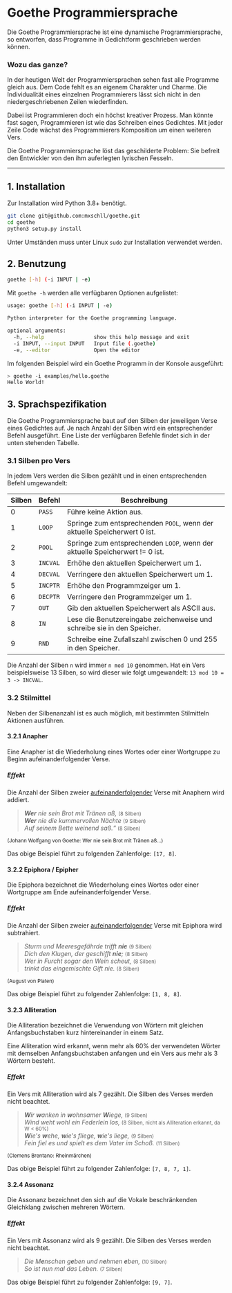 # Goethe Programmiersprache

Die Goethe Programmiersprache ist eine dynamische Programmiersprache, so entworfen, dass Programme in Gedichtform geschrieben werden können.

### Wozu das ganze?

In der heutigen Welt der Programmiersprachen sehen fast alle Programme gleich aus. Dem Code
fehlt es an eigenem Charakter und Charme. Die Individualität eines einzelnen Programmierers
lässt sich nicht in den niedergeschriebenen Zeilen wiederfinden.

Dabei ist Programmieren doch ein höchst kreativer Prozess. Man könnte fast sagen, Programmieren ist wie das Schreiben eines Gedichtes. Mit jeder Zeile Code wächst des Programmierers Komposition um einen weiteren Vers.

Die Goethe Programmiersprache löst das geschilderte Problem: Sie befreit den Entwickler von den ihm auferlegten lyrischen Fesseln.



___



## 1. Installation

Zur Installation wird Python 3.8+ benötigt.

```bash
git clone git@github.com:mxschll/goethe.git
cd goethe
python3 setup.py install
```

Unter Umständen muss unter Linux `sudo` zur Installation verwendet werden.



## 2. Benutzung

```bash
goethe [-h] (-i INPUT | -e)
```

Mit `goethe -h` werden alle verfügbaren Optionen aufgelistet:

```bash
usage: goethe [-h] (-i INPUT | -e)

Python interpreter for the Goethe programming language.

optional arguments:
  -h, --help            	show this help message and exit
  -i INPUT, --input INPUT	Input file (.goethe)
  -e, --editor          	Open the editor
```

Im folgenden Beispiel wird ein Goethe Programm in der Konsole ausgeführt:

```bash
> goethe -i examples/hello.goethe 
Hello World!
```



## 3. Sprachspezifikation

Die Goethe Programmiersprache baut auf den Silben der jeweiligen Verse eines Gedichtes auf. Je nach Anzahl der Silben wird ein entsprechender Befehl ausgeführt. Eine Liste der verfügbaren Befehle findet sich in der unten stehenden Tabelle.

### 3.1 Silben pro Vers

In jedem Vers werden die Silben gezählt und in einen entsprechenden Befehl umgewandelt:

| Silben | Befehl   | Beschreibung                                                 |
| ------ | -------- | ------------------------------------------------------------ |
| 0      | `PASS`   | Führe keine Aktion aus.                                      |
| 1      | `LOOP`   | Springe zum entsprechenden `POOL`, wenn der aktuelle Speicherwert 0 ist. |
| 2      | `POOL`   | Springe zum entsprechenden `LOOP`, wenn der aktuelle Speicherwert != 0 ist. |
| 3      | `INCVAL` | Erhöhe den aktuellen Speicherwert um 1.                      |
| 4      | `DECVAL` | Verringere den aktuellen Speicherwert um 1.                  |
| 5      | `INCPTR` | Erhöhe den Programmzeiger um 1.                              |
| 6      | `DECPTR` | Verringere den Programmzeiger um 1.                          |
| 7      | `OUT`    | Gib den aktuellen Speicherwert als ASCII aus.                |
| 8      | `IN`     | Lese die Benutzereingabe zeichenweise und schreibe sie in den Speicher. |
| 9      | `RND`    | Schreibe eine Zufallszahl zwischen 0 und 255 in den Speicher. |

Die Anzahl der Silben `n` wird immer `n mod 10` genommen. Hat ein Vers beispielsweise 13 Silben, so wird dieser wie folgt umgewandelt: `13 mod 10 = 3 -> INCVAL`.



### 3.2 Stilmittel

Neben der Silbenanzahl ist es auch möglich, mit bestimmten Stilmitteln Aktionen ausführen.

#### 3.2.1 Anapher

Eine Anapher ist die Wiederholung eines Wortes oder einer Wortgruppe zu Beginn aufeinanderfolgender Verse.

##### Effekt

Die Anzahl der Silben zweier <u>aufeinanderfolgender</u> Verse mit Anaphern wird addiert.

> _**Wer** nie sein Brot mit Tränen aß,_ <small>(8 Silben)</small><br>
> _**Wer** nie die kummervollen Nächte_ <small>(9 Silben)</small><br>_Auf seinem Bette weinend saß.“_ <small>(8 Silben)</small>

<sub>(Johann Wolfgang von Goethe: Wer nie sein Brot mit Tränen aß...)</sub>



Das obige Beispiel führt zu folgenden Zahlenfolge: `[17, 8]`.

#### 3.2.2 Epiphora / Epipher 

Die Epiphora bezeichnet die Wiederholung eines Wortes oder einer Wortgruppe am Ende aufeinanderfolgender Verse.

##### Effekt

Die Anzahl der Silben zweier <u>aufeinanderfolgender</u> Verse mit Epiphora wird subtrahiert.

> _Sturm und Meeresgefährde trifft **nie**_ <small>(9 Silben)</small><br>
> _Dich den Klugen, der geschifft **nie**;_ <small>(8 Silben)</small><br>
> _Wer in Furcht sogar den Wein scheut,_ <small>(8 Silben)</small><br>_trinkt das eingemischte Gift nie._ <small>(8 Silben)</small>

<sub>(August von Platen)</sub>



Das obige Beispiel führt zu folgender Zahlenfolge: `[1, 8, 8]`.

#### 3.2.3 Alliteration

Die Alliteration bezeichnet die Verwendung von Wörtern mit gleichen Anfangsbuchstaben kurz hintereinander in einem Satz.

Eine Alliteration wird erkannt, wenn mehr als 60% der verwendeten Wörter mit demselben Anfangsbuchstaben anfangen und ein Vers aus mehr als 3 Wörtern besteht.

##### Effekt

Ein Vers mit Alliteration wird als 7 gezählt. Die Silben des Verses werden nicht beachtet.

> _**W**ir **w**anken in **w**ohnsamer **W**iege,_ <small>(9 Silben)</small><br>
> _Wind weht wohl ein Federlein los,_ <small>(8 Silben, nicht als Alliteration erkannt, da W < 60%)</small><br>
> _**W**ie's **w**ehe, **w**ie's fliege, **w**ie's liege,_ <small>(9 Silben)</small><br>
> _Fein fiel es und spielt es dem Vater im Schoß._ <small>(11 Silben)</small>

<sub>(Clemens Brentano: Rheinmärchen)</sub>



Das obige Beispiel führt zu folgender Zahlenfolge: `[7, 8, 7, 1]`.

#### 3.2.4 Assonanz

Die Assonanz bezeichnet den sich auf die Vokale beschränkenden Gleichklang zwischen mehreren Wörtern.

##### Effekt

Ein Vers mit Assonanz wird als 9 gezählt. Die Silben des Verses werden nicht beachtet.

> _Die M**e**nschen g**e**ben und n**e**hmen **e**ben,_ <small>(10 Silben)</small><br>
> _So ist nun mal das Leben._ <small>(7 Silben)</small>



Das obige Beispiel führt zu folgender Zahlenfolge: `[9, 7]`.
